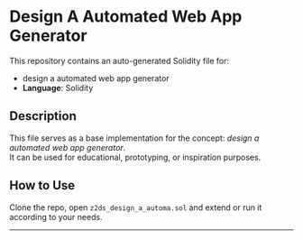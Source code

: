 # Design A Automated Web App Generator

This repository contains an auto-generated Solidity file for:

- design a automated web app generator
- **Language**: Solidity

## Description

This file serves as a base implementation for the concept: *design a automated web app generator*.  
It can be used for educational, prototyping, or inspiration purposes.

## How to Use

Clone the repo, open `z2ds_design_a_automa.sol` and extend or run it according to your needs.

---


